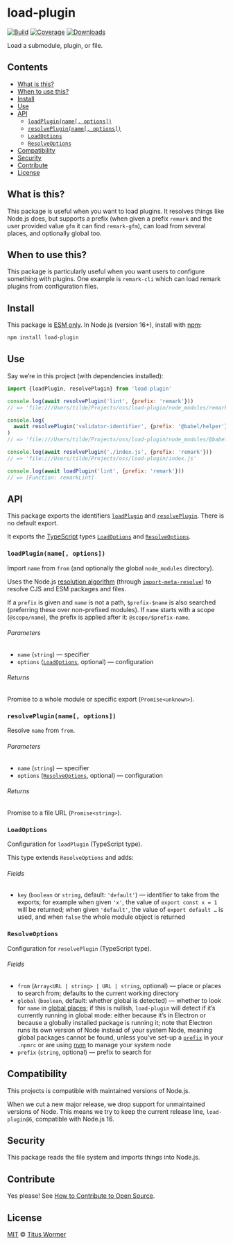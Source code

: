 # load-plugin

[![Build][badge-build-image]][badge-build-url]
[![Coverage][badge-coverage-image]][badge-coverage-url]
[![Downloads][badge-downloads-image]][badge-downloads-url]

Load a submodule, plugin, or file.

## Contents

*   [What is this?](#what-is-this)
*   [When to use this?](#when-to-use-this)
*   [Install](#install)
*   [Use](#use)
*   [API](#api)
    *   [`loadPlugin(name[, options])`](#loadpluginname-options)
    *   [`resolvePlugin(name[, options])`](#resolvepluginname-options)
    *   [`LoadOptions`](#loadoptions)
    *   [`ResolveOptions`](#resolveoptions)
*   [Compatibility](#compatibility)
*   [Security](#security)
*   [Contribute](#contribute)
*   [License](#license)

## What is this?

This package is useful when you want to load plugins.
It resolves things like Node.js does,
but supports a prefix (when given a prefix `remark` and the user provided value
`gfm` it can find `remark-gfm`),
can load from several places,
and optionally global too.

## When to use this?

This package is particularly useful when you want users to configure something
with plugins.
One example is `remark-cli` which can load remark plugins from configuration
files.

## Install

This package is [ESM only][github-gist-esm].
In Node.js (version 16+),
install with [npm][npm-install]:

```sh
npm install load-plugin
```

## Use

Say we’re in this project (with dependencies installed):

```js
import {loadPlugin, resolvePlugin} from 'load-plugin'

console.log(await resolvePlugin('lint', {prefix: 'remark'}))
// => 'file:///Users/tilde/Projects/oss/load-plugin/node_modules/remark-lint/index.js'

console.log(
  await resolvePlugin('validator-identifier', {prefix: '@babel/helper'})
)
// => 'file:///Users/tilde/Projects/oss/load-plugin/node_modules/@babel/helper-validator-identifier/lib/index.js'

console.log(await resolvePlugin('./index.js', {prefix: 'remark'}))
// => 'file:///Users/tilde/Projects/oss/load-plugin/index.js'

console.log(await loadPlugin('lint', {prefix: 'remark'}))
// => [Function: remarkLint]
```

## API

This package exports the identifiers
[`loadPlugin`][api-load-plugin] and [`resolvePlugin`][api-resolve-plugin].
There is no default export.

It exports the [TypeScript][] types
[`LoadOptions`][api-load-options] and [`ResolveOptions`][api-resolve-options].

### `loadPlugin(name[, options])`

Import `name` from `from` (and optionally the global `node_modules` directory).

Uses the Node.js [resolution algorithm][nodejs-resolution-algo] (through
[`import-meta-resolve`][github-import-meta-resolve]) to resolve CJS and ESM
packages and files.

If a `prefix` is given and `name` is not a path,
`$prefix-$name` is also searched (preferring these over non-prefixed
modules).
If `name` starts with a scope (`@scope/name`),
the prefix is applied after it: `@scope/$prefix-name`.

###### Parameters

*   `name` (`string`)
    — specifier
*   `options` ([`LoadOptions`][api-load-options], optional)
    — configuration

###### Returns

Promise to a whole module or specific export (`Promise<unknown>`).

### `resolvePlugin(name[, options])`

Resolve `name` from `from`.

###### Parameters

*   `name` (`string`)
    — specifier
*   `options` ([`ResolveOptions`][api-resolve-options], optional)
    — configuration

###### Returns

Promise to a file URL (`Promise<string>`).

### `LoadOptions`

Configuration for `loadPlugin` (TypeScript type).

This type extends `ResolveOptions` and adds:

###### Fields

*   `key` (`boolean` or `string`, default: `'default'`)
    — identifier to take from the exports;
    for example when given `'x'`,
    the value of `export const x = 1` will be returned;
    when given `'default'`,
    the value of `export default …` is used,
    and when `false` the whole module object is returned

### `ResolveOptions`

Configuration for `resolvePlugin` (TypeScript type).

###### Fields

*   `from` (`Array<URL | string> | URL | string`, optional)
    — place or places to search from;
    defaults to the current working directory
*   `global` (`boolean`, default: whether global is detected)
    — whether to look for `name` in [global places][npm-node-modules];
    if this is nullish,
    `load-plugin` will detect if it’s currently running in global mode: either
    because it’s in Electron or because a globally installed package is running
    it;
    note that Electron runs its own version of Node instead of your system Node,
    meaning global packages cannot be found,
    unless you’ve set-up a [`prefix`][npm-prefix] in your `.npmrc` or are using
    [nvm][github-nvm] to manage your system node
*   `prefix` (`string`, optional)
    — prefix to search for

## Compatibility

This projects is compatible with maintained versions of Node.js.

When we cut a new major release,
we drop support for unmaintained versions of Node.
This means we try to keep the current release line,
`load-plugin@6`,
compatible with Node.js 16.

## Security

This package reads the file system and imports things into Node.js.

## Contribute

Yes please!
See [How to Contribute to Open Source][open-source-guide-contribute].

## License

[MIT][file-license] © [Titus Wormer][wooorm]

<!-- Definitions -->

[api-load-plugin]: #loadpluginname-options

[api-load-options]: #loadoptions

[api-resolve-plugin]: #resolvepluginname-options

[api-resolve-options]: #resolveoptions

[badge-build-image]: https://github.com/wooorm/load-plugin/workflows/main/badge.svg

[badge-build-url]: https://github.com/wooorm/load-plugin/actions

[badge-coverage-image]: https://img.shields.io/codecov/c/github/wooorm/load-plugin.svg

[badge-coverage-url]: https://codecov.io/github/wooorm/load-plugin

[badge-downloads-image]: https://img.shields.io/npm/dm/load-plugin.svg

[badge-downloads-url]: https://www.npmjs.com/package/load-plugin

[file-license]: license

[github-gist-esm]: https://gist.github.com/sindresorhus/a39789f98801d908bbc7ff3ecc99d99c

[github-import-meta-resolve]: https://github.com/wooorm/import-meta-resolve

[github-nvm]: https://github.com/nvm-sh/nvm

[nodejs-resolution-algo]: https://nodejs.org/api/esm.html#esm_resolution_algorithm

[npm-install]: https://docs.npmjs.com/cli/install

[npm-node-modules]: https://docs.npmjs.com/cli/v10/configuring-npm/folders#node-modules

[npm-prefix]: https://docs.npmjs.com/cli/v10/using-npm/config

[open-source-guide-contribute]: https://opensource.guide/how-to-contribute/

[typescript]: https://www.typescriptlang.org

[wooorm]: https://wooorm.com
